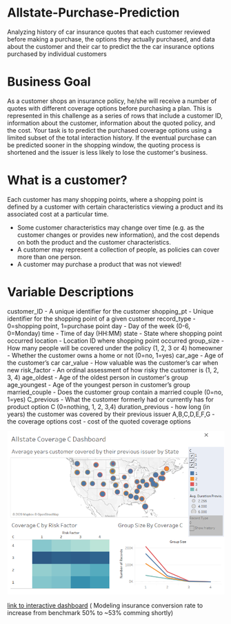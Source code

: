# Allstate-Purchase-Prediction
Analyzing history of car insurance quotes that each customer reviewed before making a purchase, the options they actually purchased, and data about the customer and their car to predict the the car insurance options purchased by individual customers 

# Business Goal
As a customer shops an insurance policy, he/she will receive a number of quotes with different coverage options before purchasing a plan. This is represented in this challenge as a series of rows that include a customer ID, information about the customer, information about the quoted policy, and the cost. Your task is to predict the purchased coverage options using a limited subset of the total interaction history. If the eventual purchase can be predicted sooner in the shopping window, the quoting process is shortened and the issuer is less likely to lose the customer's business.

# What is a customer?
Each customer has many shopping points, where a shopping point is defined by a customer with certain characteristics viewing a product and its associated cost at a particular time.
* Some customer characteristics may change over time (e.g. as the customer changes or provides new information), and the cost depends on both the product and the customer characteristics.
* A customer may represent a collection of people, as policies can cover more than one person.
* A customer may purchase a product that was not viewed!

# Variable Descriptions
customer_ID - A unique identifier for the customer
shopping_pt - Unique identifier for the shopping point of a given customer
record_type - 0=shopping point, 1=purchase point
day - Day of the week (0-6, 0=Monday)
time - Time of day (HH:MM)
state - State where shopping point occurred
location - Location ID where shopping point occurred
group_size - How many people will be covered under the policy (1, 2, 3 or 4)
homeowner - Whether the customer owns a home or not (0=no, 1=yes)
car_age - Age of the customer’s car
car_value - How valuable was the customer’s car when new
risk_factor - An ordinal assessment of how risky the customer is (1, 2, 3, 4)
age_oldest - Age of the oldest person in customer's group
age_youngest - Age of the youngest person in customer’s group
married_couple - Does the customer group contain a married couple (0=no, 1=yes)
C_previous - What the customer formerly had or currently has for product option C (0=nothing, 1, 2, 3,4)
duration_previous -  how long (in years) the customer was covered by their previous issuer
A,B,C,D,E,F,G - the coverage options
cost - cost of the quoted coverage options


![alt_test](Allstate_Coverage_C.png)

[link to interactive dashboard](https://public.tableau.com/profile/cristian.t.lazaro#!/?newProfile=&activeTab=0)
( Modeling insurance conversion rate to increase from benchmark 50% to ~53% comming shortly)

